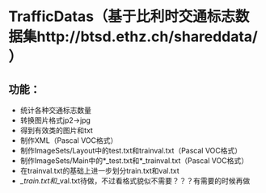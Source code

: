 # TrafficDatas（基于比利时交通标志数据集http://btsd.ethz.ch/shareddata/ ）
## 功能：
- 统计各种交通标志数量
- 转换图片格式jp2->jpg
- 得到有效类的图片和txt
- 制作XML（Pascal VOC格式）
- 制作ImageSets/Layout中的test.txt和trainval.txt（Pascal VOC格式）
- 制作ImageSets/Main中的\*_test.txt和\*_trainval.txt（Pascal VOC格式）
- 在trainval.txt的基础上进一步划分train.txt和val.txt
- *_train.txt和*_val.txt待做，不过看格式貌似不需要？？？有需要的时候再做
